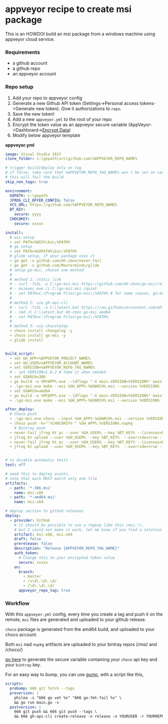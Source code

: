 # appveyor recipe to create msi package

This is an HOWDOI build an msi package from a windows machine using appveyor cloud service.


### Requirements

- a github account
- a github repo
- an appveyor account


### Repo setup

1. Add your repo to appveyor config
2. Generate a new Github API token (Settings->Personal access tokens->Generate new token). Give it authorizations to `repo`.
3. Save the new token!
3. Add a new `appveyor.yml` to the root of your repo
4. Encrypt the token value as an appveyor secure variable (AppVeyor->Dashboard->[Encrypt Data](https://ci.appveyor.com/tools/encrypt))
5. Modify below appveyor template

__appveyor.yml__

```yml
image: Visual Studio 2017
clone_folder: c:\gopath\src\github.com\%APPVEYOR_REPO_NAME%

# trigger build/deploy only on tag
# if false, take care that %APPVEYOR_REPO_TAG_NAME% won t be set on commit
# this will fail the build
skip_non_tags: true

environment:
  GOPATH: c:\gopath
  JFROG_CLI_OFFER_CONFIG: false
  VCS_URL: https://github.com/%APPVEYOR_REPO_NAME%
  BT_KEY:
    secure: yyyy
  CHOCOKEY:
    secure: xxxxx

install:
  # wix setup
  - set PATH=%WIX%\bin;%PATH%
  # go setup
  - set PATH=%GOPATH%\bin;%PATH%
  # glide setup, if your package uses it
  - go get -u github.com/mh-cbon/never-fail
  - go get -u github.com/Masterminds/glide
  # setup go-msi, choose one method
  #
  # method 1: static link
  # - curl -fsSL -o C:\go-msi.msi https://github.com/mh-cbon/go-msi/releases/download/0.0.22/go-msi-amd64.msi
  # - msiexec.exe /i C:\go-msi.msi /quiet
  # - set PATH=C:\Program Files\go-msi\;%PATH% # for some reason, go-msi path needs to be added manually :(...
  #
  # method 2: via gh-api-cli
  # - curl -fsSL -o C:\latest.bat https://raw.githubusercontent.com/mh-cbon/latest/master/latest.bat
  # - cmd /C C:\latest.bat mh-cbon go-msi amd64
  # - set PATH=C:\Program Files\go-msi\;%PATH%
  #
  # method 3: via chocolatey
  - choco install changelog -y
  - choco install go-msi -y
  - glide install


build_script:
  - set GH_APP=%APPVEYOR_PROJECT_NAME%
  - set GH_USER=%APPVEYOR_ACCOUNT_NAME%
  - set VERSION=%APPVEYOR_REPO_TAG_NAME%
  # - set VERSION=1.0.2 # fake it when needed
  - set GOARCH=386
  - go build -o %MYAPP%.exe --ldflags "-X main.VERSION=%VERSION%" main.go
  - .\go-msi.exe make --msi %GH_APP%-%GOARCH%.msi --version %VERSION% --arch %GOARCH%
  - set GOARCH=amd64
  - go build -o %MYAPP%.exe --ldflags "-X main.VERSION=%VERSION%" main.go
  - .\go-msi.exe make --msi %GH_APP%-%GOARCH%.msi --version %VERSION% --arch %GOARCH%

after_deploy:
  # Choco push
  - .\go-msi.exe choco --input %GH_APP%-%GOARCH%.msi --version %VERSION% --changelog-cmd "changelog ghrelease --version %VERSION%"
  - choco push -k="'%CHOCOKEY%'" %GH_APP%.%VERSION%.nupkg
    # Bintray push
  - never-fail jfrog bt pc --user %GH_USER% --key %BT_KEY% --licenses=MIT --vcs-url=https://github.com/%APPVEYOR_REPO_NAME% %GH_USER%/msi/%GH_APP%
  - jfrog bt upload --user %GH_USER% --key %BT_KEY%  --override=true --publish=true %GH_APP%-%GOARCH%-%VERSION%.msi %GH_USER%/msi/%GH_APP%/%VERSION%
  - never-fail jfrog bt pc --user %GH_USER% --key %BT_KEY% --licenses=MIT --vcs-url=https://github.com/%APPVEYOR_REPO_NAME% %GH_USER%/choco/%GH_APP%
  - jfrog bt upload --user %GH_USER% --key %BT_KEY%  --override=true --publish=true %GH_APP%.%VERSION%.nupkg %GH_USER%/choco/%GH_APP%/%VERSION%


# to disable automatic tests
test: off

# need this to deploy assets,
# note that each MUST match only one file
artifacts:
  - path: '*-386.msi'
    name: msi-x86
  - path: '*-amd64.msi'
    name: msi-x64

# deploy section to github releases
deploy:
  - provider: GitHub
    # it should be possible to use a regexp like this /msi.*/,
    # but I could not make it work, let me know if you find a solution
    artifact: msi-x86, msi-x64
    draft: false
    prerelease: false
    description: "Release {APPVEYOR_REPO_TAG_NAME}"
    auth_token:
      # Change this to your encrypted token value
      secure: xxxxx
    on:
      branch:
        - master
        - /v\d\.\d\.\d/
        - /\d\.\d\.\d/
      appveyor_repo_tag: true
```

### Workflow

With this `appveyor.yml` config,
every time you create a tag and push it on the remote,
`msi` files are generated and uploaded to your github release.

`choco` package is generated from the amd64 build,
and uploaded to your choco account.

Both `msi` nad `nupkg` artifacts are uploaded to your bintray repos (/msi/ and /choco/)

[go here](https://ci.appveyor.com/tools/encrypt)
to generate the secure variable containing your `choco` api key and your `bintray` key.

For an easy way to bump,
you can use [gump](https://github.com/mh-cbon/gump),
with a script like this,

```yml
scripts:
  prebump: 666 git fetch --tags
  preversion: |
    philea -s "666 go vet %s" "666 go-fmt-fail %s" \
    && go run main.go -v
  postversion: |
    666 git push && 666 git push --tags \
    && 666 gh-api-cli create-release -n release -o YOURUSER -r YOURREPO --ver !newversion!
```
